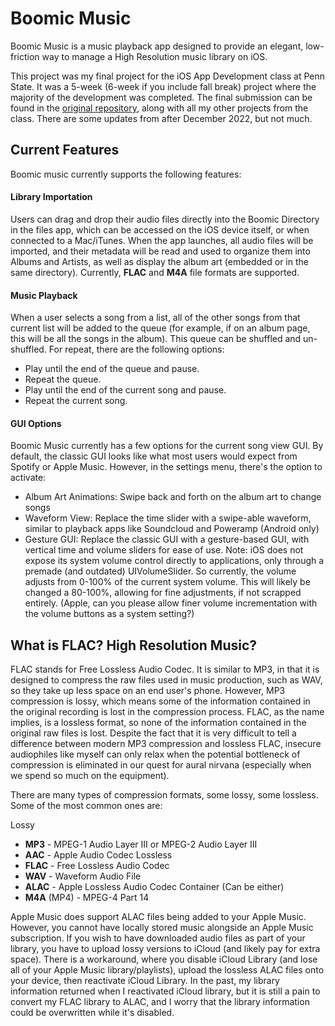 # Boomic Music
Boomic Music is a music playback app designed to provide an elegant, low-friction way to manage a High Resolution music library on iOS. 

This project was my final project for the iOS App Development class at Penn State. It was a 5-week (6-week if you include fall break) project where the majority of the development was completed. The final submission can be found in the [original repository](), along with all my other projects from the class. There are some updates from after December 2022, but not much. 

## Current Features
Boomic music currently supports the following features:
#### Library Importation
Users can drag and drop their audio files directly into the Boomic Directory in the files app, which can be accessed on the iOS device itself, or when connected to a Mac/iTunes. When the app launches, all audio files will be imported, and their metadata will be read and used to organize them into Albums and Artists, as well as display the album art (embedded or in the same directory). Currently, **FLAC** and **M4A** file formats are supported.
#### Music Playback
When a user selects a song from a list, all of the other songs from that current list will be added to the queue (for example, if on an album page, this will be all the songs in the album). This queue can be shuffled and un-shuffled. For repeat, there are the following options:
- Play until the end of the queue and pause.
- Repeat the queue. 
- Play until the end of the current song and pause. 
- Repeat the current song. 
#### GUI Options
Boomic Music currently has a few options for the current song view GUI. By default, the classic GUI looks like what most users would expect from Spotify or Apple Music. However, in the settings menu, there's the option to activate:
- Album Art Animations: Swipe back and forth on the album art to change songs
- Waveform View: Replace the time slider with a swipe-able waveform, similar to playback apps like Soundcloud and Poweramp (Android only)
- Gesture GUI: Replace the classic GUI with a gesture-based GUI, with vertical time and volume sliders for ease of use.
Note: iOS does not expose its system volume control directly to applications, only through a premade (and outdated) UIVolumeSlider. So currently, the volume adjusts from 0-100% of the current system volume. This will likely be changed a 80-100%, allowing for fine adjustments, if not scrapped entirely. (Apple, can you please allow finer volume incrementation with the volume buttons as a system setting?) 
## What is FLAC? High Resolution Music?
FLAC stands for Free Lossless Audio Codec. It is similar to MP3, in that it is designed to compress the raw files used in music production, such as WAV, so they take up less space on an end user's phone. However, MP3 compression is lossy, which means some of the information contained in the original recording is lost in the compression process. FLAC, as the name implies, is a lossless format, so none of the information contained in the original raw files is lost. Despite the fact that it is very difficult to tell a difference between modern MP3 compression and lossless FLAC, insecure audiophiles like myself can only relax when the potential bottleneck of compression is eliminated in our quest for aural nirvana (especially when we spend so much on the equipment).

There are many types of compression formats, some lossy, some lossless. Some of the most common ones are:

Lossy
- **MP3** - MPEG-1 Audio Layer III or MPEG-2 Audio Layer III
- **AAC** - Apple Audio Codec
Lossless
- **FLAC** - Free Lossless Audio Codec
- **WAV** - Waveform Audio File
- **ALAC** - Apple Lossless Audio Codec
Container (Can be either)
- **M4A** (MP4) - MPEG-4 Part 14

Apple Music does support ALAC files being added to your Apple Music. However, you cannot have locally stored music alongside an Apple Music subscription. If you wish to have downloaded audio files as part of your library, you have to upload lossy versions to iCloud (and likely pay for extra space). There is a workaround, where you disable iCloud Library (and lose all of your Apple Music library/playlists), upload the lossless ALAC files onto your device, then reactivate iCloud Library. In the past, my library information returned when I reactivated iCloud library, but it is still a pain to convert my FLAC library to ALAC, and I worry that the library information could be overwritten while it's disabled.
